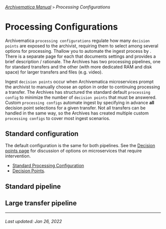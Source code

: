 ###### [Archivematica Manual](../README.md) `>` Processing Configurations

# Processing Configurations
Archivematica `processing configurations` regulate how many `decision points` are exposed to the archivist, requiring them to select among several options for processing.  Thallow you to automate the ingest process by . There is a separate page for each that documents settings and provides a brief description / rationale. The Archives has two processing pipelines, one for standard transfers and the other (with more dedicated RAM and disk space) for larger transfers and files (e.g. video).


Ingest `decision points` occur when Archivematica microservices prompt the archivist to manually choose an option in order to continuing processing a transfer. The Archives has structured the standard default `processing config` to minimize the number of `decision points` that must be answered. Custom `processing configs` automate ingest by specifying in advance **all** decision point selections for a given transfer. Not all transfers can be handled in the same way, so the Archives has created multiple custom `processing configs` to cover most ingest scenarios.
## Standard configuration
The default configuration is the same for both pipelines. See the [Decision points page](../ingest-guidelines/decisions-points.md) for discussion of options on microservices that require intervention.
- [Standard Processing Configuration](standard.md)
- [Decision Points](../ingest-guidelines/decisions-points.md).

## Standard pipeline


## Large transfer pipeline


---
###### Last updated: Jan 26, 2022
